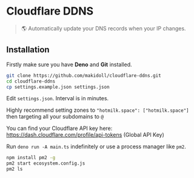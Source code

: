 # Cloudflare DDNS

> 🌎 Automatically update your DNS records when your IP changes.

## Installation

Firstly make sure you have **Deno** and **Git** installed.

```bash
git clone https://github.com/makidoll/cloudflare-ddns.git
cd cloudflare-ddns
cp settings.example.json settings.json
```

Edit `settings.json`. Interval is in minutes.

Highly recommend setting zones to `"hotmilk.space": ["hotmilk.space"]`<br>
then targeting all your subdomains to `@`

You can find your Cloudflare API key here: https://dash.cloudflare.com/profile/api-tokens (Global API Key)

Run `deno run -A main.ts` indefinitely or use a process manager like `pm2`.

```bash
npm install pm2 -g
pm2 start ecosystem.config.js
pm2 ls
```
